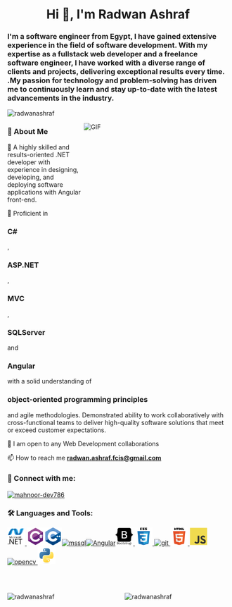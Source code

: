<!-- ### Hi there 👋 -->

<!--
**RadwanAshraf/RadwanAshraf** is a ✨ _special_ ✨ repository because its `README.md` (this file) appears on your GitHub profile.

Here are some ideas to get you started:

- 🔭 I’m currently working on ...
- 🌱 I’m currently learning ...
- 👯 I’m looking to collaborate on ...
- 🤔 I’m looking for help with ...
- 💬 Ask me about ...
- 📫 How to reach me: ...
- 😄 Pronouns: ...
- ⚡ Fun fact: ...
-->


<h1 align="center">Hi 👋, I'm Radwan Ashraf</h1>
<h3 align="left">I'm a software engineer from Egypt, I have gained extensive experience in the field of software development. With my expertise as a fullstack web developer and a freelance software engineer, I have worked with a diverse range of clients and projects, delivering exceptional results every time. .My passion for technology and problem-solving has driven me to continuously learn and stay up-to-date with the latest advancements in the industry.  </h3>

<p align="left"> <img src="https://komarev.com/ghpvc/?username=radwanashraf&label=Profile%20views&color=0e75b6&style=flat" alt="radwanashraf" /> </p>

  <img align="right" alt="GIF" src="/RadwanAshraf/DevGif.gif" width="330" height="220" />

 <h3>🚀 About Me </h3>
 
🌱 A highly skilled and results-oriented .NET developer with experience in designing, developing, and deploying software applications with Angular front-end. 

🚀 Proficient in<h3>C#</h3>,<h3>ASP.NET</h3>,<h3>MVC</h3>,<h3>SQLServer</h3>and<h3>Angular</h3>with a solid understanding of <h3>object-oriented programming principles</h3> and agile methodologies. Demonstrated ability to work collaboratively with cross-functional teams to deliver high-quality software solutions that meet or exceed customer expectations. 


<!-- 🌱 Seeking a software developer position where I can utilize my technical expertise and problem-solving skills to contribute to the growth and success of the organization while leveraging my Angular front-end experience to build high-quality user interfaces. -->

👯 I am open to any Web Development collaborations

📫 How to reach me **radwan.ashraf.fcis@gmail.com**

<h3 align="left">🔗 Connect with me:</h3>
<p align="left">

<a href="https://www.linkedin.com/in/radwanfcis/" target="blank"><img align="center" src="https://raw.githubusercontent.com/rahuldkjain/github-profile-readme-generator/master/src/images/icons/Social/linked-in-alt.svg" alt="mahnoor-dev786" height="30" width="40" /></a>
</p><h3 align="left">🛠️ Languages and Tools:</h3><a href="https://dotnet.microsoft.com/" target="_blank" rel="noreferrer"> <img src="https://raw.githubusercontent.com/devicons/devicon/master/icons/dot-net/dot-net-original-wordmark.svg" alt="dotnet" width="40" height="40"/></a><a href="https://www.w3schools.com/cs/" target="_blank" rel="noreferrer"> <img src="https://raw.githubusercontent.com/devicons/devicon/master/icons/csharp/csharp-original.svg" alt="csharp" width="40" height="40"/></a><a href="https://www.w3schools.com/cpp/" target="_blank" rel="noreferrer"><img src="https://raw.githubusercontent.com/devicons/devicon/master/icons/cplusplus/cplusplus-original.svg" alt="cplusplus" width="40" height="40"/></a><a href="https://www.microsoft.com/en-us/sql-server" target="_blank" rel="noreferrer"><img src="https://www.svgrepo.com/show/303229/microsoft-sql-server-logo.svg" alt="mssql" width="40" height="40"/></a><a href="https://angular.io/" target="_blank" rel="noreferrer"><img src="https://angular.io/assets/images/logos/angular/angular.svg" alt="Angular" width="40" height="40"/></a><a href="https://getbootstrap.com" target="_blank" rel="noreferrer"><img src="https://raw.githubusercontent.com/devicons/devicon/master/icons/bootstrap/bootstrap-plain-wordmark.svg" alt="bootstrap" width="40" height="40"/></a><a href="https://www.w3schools.com/css/" target="_blank" rel="noreferrer"> <img src="https://raw.githubusercontent.com/devicons/devicon/master/icons/css3/css3-original-wordmark.svg" alt="css3" width="40" height="40"/></a><a href="https://git-scm.com/" target="_blank" rel="noreferrer"> <img src="https://www.vectorlogo.zone/logos/git-scm/git-scm-icon.svg" alt="git" width="40" height="40"/></a><a href="https://www.w3.org/html/" target="_blank" rel="noreferrer"> <img src="https://raw.githubusercontent.com/devicons/devicon/master/icons/html5/html5-original-wordmark.svg" alt="html5" width="40" height="40"/>
</a><a href="https://developer.mozilla.org/en-US/docs/Web/JavaScript" target="_blank" rel="noreferrer"> <img src="https://raw.githubusercontent.com/devicons/devicon/master/icons/javascript/javascript-original.svg" alt="javascript" width="40" height="40"/></a><a href="https://opencv.org/" target="_blank" rel="noreferrer"><img src="https://www.vectorlogo.zone/logos/opencv/opencv-icon.svg" alt="opencv" width="40" height="40"/>
</a><a href="https://www.python.org" target="_blank" rel="noreferrer">
<img src="https://raw.githubusercontent.com/devicons/devicon/master/icons/python/python-original.svg" alt="python" width="40" height="40"/></a>


</p>

<br/><br/>

<img align="left" src="https://github-readme-stats.vercel.app/api?username=radwanashraf&show_icons=true&locale=en&theme=dark" width="47%" alt="radwanashraf" />


<img align="right" src="https://github-readme-streak-stats.herokuapp.com/?user=radwanashraf&theme=dark" width="47%" alt="radwanashraf" />

